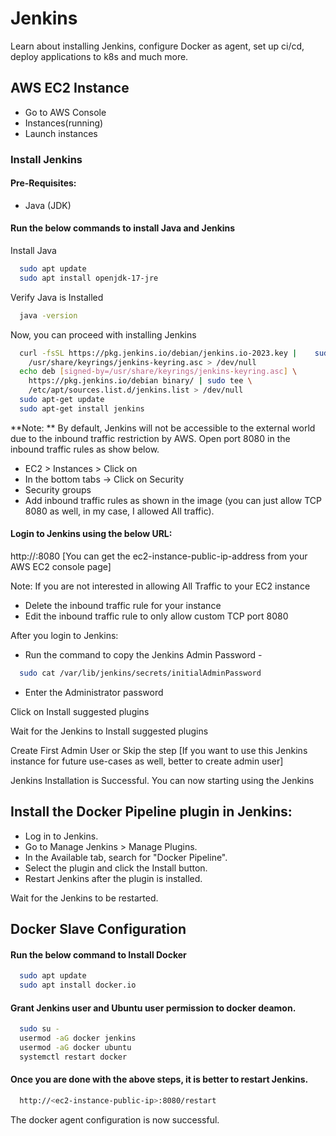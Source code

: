 # Jenkins
Learn about installing Jenkins, configure Docker as agent, set up ci/cd, deploy applications to k8s and much more.

## AWS EC2 Instance
- Go to AWS Console
- Instances(running)
- Launch instances


### Install Jenkins

#### Pre-Requisites:

- Java (JDK)

#### Run the below commands to install Java and Jenkins

Install Java

```bash
  sudo apt update
  sudo apt install openjdk-17-jre
```

Verify Java is Installed

```bash
  java -version
```
Now, you can proceed with installing Jenkins

```bash
  curl -fsSL https://pkg.jenkins.io/debian/jenkins.io-2023.key |    sudo tee \
    /usr/share/keyrings/jenkins-keyring.asc > /dev/null
  echo deb [signed-by=/usr/share/keyrings/jenkins-keyring.asc] \
    https://pkg.jenkins.io/debian binary/ | sudo tee \
    /etc/apt/sources.list.d/jenkins.list > /dev/null
  sudo apt-get update
  sudo apt-get install jenkins
```

**Note: ** By default, Jenkins will not be accessible to the external world due to the inbound traffic restriction by AWS. Open port 8080 in the inbound traffic rules as show below.

- EC2 > Instances > Click on
- In the bottom tabs -> Click on Security
- Security groups
- Add inbound traffic rules as shown in the image (you can just allow TCP 8080 as well, in my case, I allowed All traffic).

#### Login to Jenkins using the below URL:
http://:8080 [You can get the ec2-instance-public-ip-address from your AWS EC2 console page]

Note: If you are not interested in allowing All Traffic to your EC2 instance 
- Delete the inbound traffic rule for your instance
- Edit the inbound traffic rule to only allow custom TCP port 8080

After you login to Jenkins:
- Run the command to copy the Jenkins Admin Password -  

```bash
  sudo cat /var/lib/jenkins/secrets/initialAdminPassword
```
- Enter the Administrator password

Click on Install suggested plugins

Wait for the Jenkins to Install suggested plugins

Create First Admin User or Skip the step [If you want to use this Jenkins instance for future use-cases as well, better to create admin user]

Jenkins Installation is Successful. You can now starting using the Jenkins

## Install the Docker Pipeline plugin in Jenkins:
- Log in to Jenkins.
- Go to Manage Jenkins > Manage Plugins.
- In the Available tab, search for "Docker Pipeline".
- Select the plugin and click the Install button.
- Restart Jenkins after the plugin is installed.

Wait for the Jenkins to be restarted.

## Docker Slave Configuration

#### Run the below command to Install Docker
```bash
  sudo apt update
  sudo apt install docker.io
```

#### Grant Jenkins user and Ubuntu user permission to docker deamon.
```bash
  sudo su - 
  usermod -aG docker jenkins
  usermod -aG docker ubuntu
  systemctl restart docker
```

#### Once you are done with the above steps, it is better to restart Jenkins.
```bash
  http://<ec2-instance-public-ip>:8080/restart
```

The docker agent configuration is now successful.

